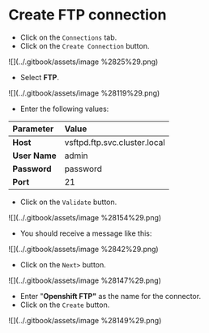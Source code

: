 # Create FTP connection

* Click on the `Connections` tab.
* Click on the `Create Connection` button.

![](../.gitbook/assets/image %2825%29.png)

* Select **FTP**.

![](../.gitbook/assets/image %28119%29.png)

* Enter the following values:

| Parameter | Value |
| :--- | :--- |
| **Host** | vsftpd.ftp.svc.cluster.local |
| **User Name** | admin |
| **Password** | password |
| **Port** | 21 |

* Click on the `Validate` button.

![](../.gitbook/assets/image %28154%29.png)

* You should receive a message like this:

![](../.gitbook/assets/image %2842%29.png)

* Click on the `Next>` button.

![](../.gitbook/assets/image %28147%29.png)

* Enter "**Openshift FTP"** as the name for the connector.
* Click on the `Create` button.

![](../.gitbook/assets/image %28149%29.png)


